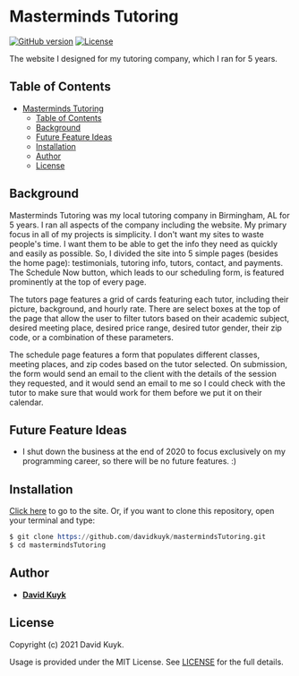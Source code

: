 # Masterminds Tutoring

[![GitHub version](https://img.shields.io/badge/version-v1.0.0-blue.svg)](https://github.com/davidkuyk/mastermindsTutoring)
[![License](https://img.shields.io/github/license/davidkuyk/mastermindsTutoring.svg)](https://github.com/davidkuyk/mastermindsTutoring/blob/main/LICENSE)

The website I designed for my tutoring company, which I ran for 5 years.
## Table of Contents

- [Masterminds Tutoring](#masterminds-tutoring)
  - [Table of Contents](#table-of-contents)
  - [Background](#background)
  - [Future Feature Ideas](#future-feature-ideas)
  - [Installation](#installation)
  - [Author](#author)
  - [License](#license)

## Background

Masterminds Tutoring was my local tutoring company in Birmingham, AL for 5 years. I ran all aspects of the company including the website. My primary focus in all of my projects is simplicity. I don't want my sites to waste people's time. I want them to be able to get the info they need as quickly and easily as possible. So, I divided the site into 5 simple pages (besides the home page): testimonials, tutoring info, tutors, contact, and payments. The Schedule Now button, which leads to our scheduling form, is featured prominently at the top of every page. 

The tutors page features a grid of cards featuring each tutor, including their picture, background, and hourly rate. There are select boxes at the top of the page that allow the user to filter tutors based on their academic subject, desired meeting place, desired price range, desired tutor gender, their zip code, or a combination of these parameters.

The schedule page features a form that populates different classes, meeting places, and zip codes based on the tutor selected. On submission, the form would send an email to the client with the details of the session they requested, and it would send an email to me so I could check with the tutor to make sure that would work for them before we put it on their calendar.

## Future Feature Ideas

* I shut down the business at the end of 2020 to focus exclusively on my programming career, so there will be no future features. :)

## Installation

[Click here](https://mastermindstutoring.herokuapp.com/) to go to the site. Or, if you want to clone this repository, open your terminal and type:

```s
$ git clone https://github.com/davidkuyk/mastermindsTutoring.git
$ cd mastermindsTutoring
```

## Author

* [**David Kuyk**](https://davidkuyk.github.io/)

## License

Copyright (c) 2021 David Kuyk.

Usage is provided under the MIT License. See [LICENSE](https://github.com/davidkuyk/mastermindsTutoring/blob/main/LICENSE) for the full details.

